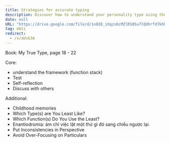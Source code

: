 ```yaml
---
title: Strategies for accurate typing
description: Discover how to understand your personality type using the function stack framework through tests, self-reflection, and discussion, while exploring childhood memories and balancing inconsistencies for deeper insight.
date: null
URL: "https://drive.google.com/file/d/1n8ID_iXqzs6cMZlRS0Su7lQUhrfd7khh/view?usp=sharing"
tag: mbti
redirect:
  - /s/aUvG3A
---
```


Book: My True Type, page 18 - 22

Core:

- understand the framework (function stack)
- Test
- Self-reflection
- Discuss with others

Additional:

- Childhood memories
- Which Type(s) are You Least Like?
- Which Function(s) Do You Use the Least?
- Enantiodromia: ám chỉ việc lật một thứ gì đó sang chiều ngược lại.
- Put Inconsistencies in Perspective
- Avoid Over-Focusing on Particulars
